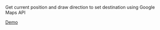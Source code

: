 Get current position and draw direction to set destination using Google Maps API

<a href="http://tomasbeseda.cz/projects/traceroute/">Demo</a>
